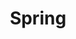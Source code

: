 ---
title: Spring
description: About the Spring Frame
slug: spring
img: https://lllovol.oss-cn-beijing.aliyuncs.com/assets/img/tags/spring.png
style:
    background: #2a9d8f
    color: #fff
---
